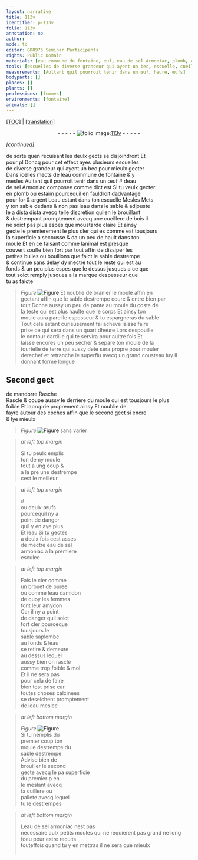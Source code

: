 ```yaml
---
layout: narrative
title: 113v
identifier: p-113v
folio: 113v
annotation: no
author:
mode: tc
editor: GR8975 Seminar Participants
rights: Public Domain
materials: [eau commune de fontaine, œuf, eau de sel Armoniac, plomb, estaim, or, argent, eau, bois, moustarde claire, ardille, terre, œufs, eau de sel armoniac, brouet de puree, eau damidon, amydon]
tools: [escuelles de diverse grandeur qui ayent un bec, escuelle, cueillere de bois, moule, cousteau, cuillere, pallete, moules]
measurements: [Aultant quil pourroit tenir dans un œuf, heure, œufs]
bodyparts: []
places: []
plants: []
professions: [femmes]
environments: [fontaine]
animals: []
---
```


<p><a href="{{ site.baseurl }}/diplomatic/">[TOC]</a> | <a href="{{ site.baseurl }}/texts/p-113v_tl/" target="_blank">[translation]</a></p><div class="folio" align="center">- - - - - <a href="http://gallica.bnf.fr/ark:/12148/btv1b10500001g/f232.image" target="_blank"><img src="https://cu-mkp.github.io/2017-workshop-edition/assets/photo-icon.png" alt="folio image: " style="display:inline-block; margin-bottom:-3px;"/>113v</a> - - - - - </div>  
 
*[continued]*
  
de sorte quen recuisant les deulx gects se disjoindront <span class="del">Et<br/> pour pl</span> Doncq pour cet effect ayes plusieurs <span class="tl">escuelles<br/> de diverse grandeur qui ayent un bec</span> pour mieulx gecter<br/> Dans icelles mects de l<span class="m">eau commune de <span class="env">fontaine</span></span> & y<br/> mesles <span class="ms">Aultant quil pourroit tenir dans un <span class="m">œuf</span></span> <span class="add">#</span> d<span class="m">eau<br/> de sel Armoniac</span> composee co<span class="exp">mm</span>e dict est Si tu veulx gecter<br/> en <span class="m">plomb</span> ou <span class="m">estaim</span> pourcequil en fauldroit dadvantage<br/> pour l<span class="m">or</span> & <span class="m">argent</span> L<span class="m">eau</span> estant dans ton <span class="tl">escuelle</span> <span class="del">Mesles</span> Mets<br/> <span class="del">y</span> ton sable dedans & non pas l<span class="m">eau</span> dans le sable & adjouste<br/> le <span class="del">a dista dista</span> avecq telle discretion qu<span class="del">il</span>en le brouillant<br/> & destrempant promptement avecq une <span class="tl">cueillere de <span class="m">bois</span></span> il<br/> ne soict pas plus espes que <span class="m">moustarde <span class="del">claire</span></span> Et ainsy<br/> gecte <span class="del">le</span> premierement le plus cler <span class="del">qui es</span> co<span class="exp">mm</span>e est tousjours<br/> la superficie a secousse & <span class="del">da</span> un peu de hault dans ton<br/> <span class="tl">moule</span> Et en ce faisant comme lanimal est presque<br/> couvert soufle bien fort par tout affin de dissiper les<br/> petites bulles ou bouillons que faict le sable destrempe<br/> & continue sans delay dy mectre tout le reste qui est au<br/> fonds & un peu plus espes que le dessus jusques a ce que<br/> tout soict remply jusques a la marque despesseur que<br/> tu as faicte 
> *Figure*
> <a href="https://drive.google.com/open?id=0B9-oNrvWdlO5bEE5QmFaQWxUYm8" target="_blank"><img src="https://cu-mkp.github.io/GR8975-edition/assets/photo-icon.png" alt="Figure" style="display:inline-block; margin-bottom:-3px;"/></a>
 Et noublie de branler le <span class="tl">moule</span> <span class="del">affin</span> en<br/> gectant affin que le sable destrempe coure & entre bien par<br/> tout Donne aussy un peu de pante au <span class="tl">moule</span> du coste de<br/> la teste qui est plus haulte que le corps Et ainsy ton<br/> <span class="tl">moule</span> aura pareille espesseur & tu espargneras du sable<br/> Tout cela estant curieusement <span class="del">fai</span> acheve laisse faire<br/> prise ce qui sera dans un quart d<span class="ms"><span class="tmp">heure</span></span> Lors despouille<br/> le contour d<span class="m">ardille</span> qui te servira pour aultre fois Et<br/> laisse encores un peu secher & separe ton <span class="tl">moule</span> de la<br/> tourtelle de <span class="m">terre</span> qui aussy <span class="del">de</span>te sera propre pour mouler<br/> derechef et retranche le superflu avecq un grand <span class="tl">cousteau</span> luy II<br/> donnant forme longue <span class="del">

## Second gect

</span> de <span class="mu">mandorre</span> <span class="del">Rasche</span><br/> Rascle & coupe aussy le derriere <span class="add">du <span class="tl">moule</span></span> qui est tousjours le plus<br/> foible Et laproprie proprem<span class="exp">ent</span> ainsy Et noublie de<br/> fayre autour des coches affin que le second gect si encre<br/> & lye mieulx 
> *Figure*
> <a href="https://drive.google.com/open?id=0B9-oNrvWdlO5V29QdUxZVmxCUDQ" target="_blank"><img src="https://cu-mkp.github.io/GR8975-edition/assets/photo-icon.png" alt="Figure" style="display:inline-block; margin-bottom:-3px;"/></a>
 sans varier
 
> *at left top margin*
> 
> 
>   <span class="del">Si tu peulx emplis</span><br/> ton demy <span class="tl">moule</span><br/> tout a ung coup &<br/> a <span class="del">la pre</span> une destrempe<br/> cest le meilleur
 
> *at left top margin*
> 
> 
>   #<br/> ou deulx <span class="ms"><span class="m">œufs</span></span><br/> pourcequil ny a<br/> point de danger<br/> quil y en aye plus<br/> <span class="del">Et leau</span> Si tu gectes<br/> a deulx fois cest asses<br/> de mectre <span class="m">eau de sel<br/> armoniac</span> a la premiere<br/> esculee
 
> *at left top margin*
> 
> 
>   Fais le cler comme<br/> un <span class="m">brouet de puree</span><br/> ou comme l<span class="m">eau damidon</span><br/> de quoy les <span class="pro">femmes</span><br/> font leur <span class="m">amydon</span><br/> Car il ny a point<br/> de danger quil soict<br/> fort cler pourceque<br/> tousjours le<br/> sable saplombe<br/> au fonds & l<span class="m">eau</span><br/> se retire & demeure<br/> au dessus lequel<br/> aussy bien on rascle<br/> co<span class="exp">mm</span>e trop foible & mol<br/> Et il ne sera pas<br/> pour cela de faire<br/> bien tost prise car<br/> toutes choses calcinees<br/> se deseichent promptem<span class="exp">ent</span><br/> de l<span class="m">eau</span> meslee
 
> *at left bottom margin*
> 
> 
>   
> *Figure*
> <a href="https://drive.google.com/open?id=0B9-oNrvWdlO5dEdzS040X3RjbkU" target="_blank"><img src="https://cu-mkp.github.io/GR8975-edition/assets/photo-icon.png" alt="Figure" style="display:inline-block; margin-bottom:-3px;"/></a>
<br/> Si tu nemplis du<br/> premier coup ton<br/> <span class="tl">moule</span> <span class="del">destrempe</span> du<br/> sable destrempe<br/> Advise bien de<br/> brouiller le second<br/> gecte avecq l<span class="del">e p</span>a superficie<br/> du premier <span class="del">p</span> en<br/> le meslant avecq<br/> ta <span class="tl">cuillere</span> ou<br/> <span class="tl">pallete</span> avecq lequel<br/> tu le destrempes
 
> *at left bottom margin*
> 
> 
>   L<span class="m">eau de sel armoniac</span> nest pas<br/> necessaire aulx petits <span class="tl">moules</span> qui ne requierent pas grand ne long foeu pour estre recuits<br/> touteffois quand tu y en mettras il ne sera que mieulx<br/> <span class="ill"></span><br/> 
 
